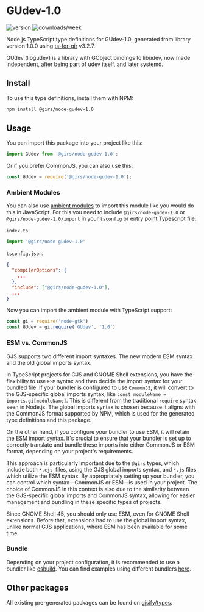 
# GUdev-1.0

![version](https://img.shields.io/npm/v/@girs/node-gudev-1.0)
![downloads/week](https://img.shields.io/npm/dw/@girs/node-gudev-1.0)


Node.js TypeScript type definitions for GUdev-1.0, generated from library version 1.0.0 using [ts-for-gir](https://github.com/gjsify/ts-for-gir) v3.2.7.

GUdev (libgudev) is a library with GObject bindings to libudev, now made independent, after being part of udev itself, and later systemd.

## Install

To use this type definitions, install them with NPM:
```bash
npm install @girs/node-gudev-1.0
```

## Usage

You can import this package into your project like this:
```ts
import GUdev from '@girs/node-gudev-1.0';
```

Or if you prefer CommonJS, you can also use this:
```ts
const GUdev = require('@girs/node-gudev-1.0');
```

### Ambient Modules

You can also use [ambient modules](https://github.com/gjsify/ts-for-gir/tree/main/packages/cli#ambient-modules) to import this module like you would do this in JavaScript.
For this you need to include `@girs/node-gudev-1.0` or `@girs/node-gudev-1.0/import` in your `tsconfig` or entry point Typescript file:

`index.ts`:
```ts
import '@girs/node-gudev-1.0'
```

`tsconfig.json`:
```json
{
  "compilerOptions": {
    ...
  },
  "include": ["@girs/node-gudev-1.0"],
  ...
}
```

Now you can import the ambient module with TypeScript support: 

```ts
const gi = require('node-gtk')
const GUdev = gi.require('GUdev', '1.0')
```



### ESM vs. CommonJS

GJS supports two different import syntaxes. The new modern ESM syntax and the old global imports syntax.

In TypeScript projects for GJS and GNOME Shell extensions, you have the flexibility to use `ESM` syntax and then decide the import syntax for your bundled file. If your bundler is configured to use `CommonJS`, it will convert to the GJS-specific global imports syntax, like `const moduleName = imports.gi[moduleName]`. This is different from the traditional `require` syntax seen in Node.js. The global imports syntax is chosen because it aligns with the CommonJS format supported by NPM, which is used for the generated type definitions and this package.

On the other hand, if you configure your bundler to use ESM, it will retain the ESM import syntax. It's crucial to ensure that your bundler is set up to correctly translate and bundle these imports into either CommonJS or ESM format, depending on your project's requirements.

This approach is particularly important due to the `@girs` types, which include both `*.cjs `files, using the GJS global imports syntax, and `*.js` files, which utilize the ESM syntax. By appropriately setting up your bundler, you can control which syntax—CommonJS or ESM—is used in your project. The choice of CommonJS in this context is also due to the similarity between the GJS-specific global imports and CommonJS syntax, allowing for easier management and bundling in these specific types of projects.

Since GNOME Shell 45, you should only use ESM, even for GNOME Shell extensions. Before that, extensions had to use the global import syntax, unlike normal GJS applications, where ESM has been available for some time.

### Bundle

Depending on your project configuration, it is recommended to use a bundler like [esbuild](https://esbuild.github.io/). You can find examples using different bundlers [here](https://github.com/gjsify/ts-for-gir/tree/main/examples).

## Other packages

All existing pre-generated packages can be found on [gjsify/types](https://github.com/gjsify/types).

